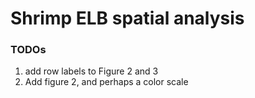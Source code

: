 # Shrimp ELB spatial analysis

### TODOs
1. add  row labels to Figure 2 and 3
2. Add  figure 2, and perhaps a color scale


